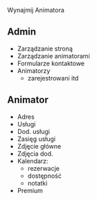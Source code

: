 Wynajmij Animatora

**Admin**
  -
  - Zarządzanie stroną
  - Zarządzanie animatorami
  - Formularze kontaktowe
  - Animatorzy
    - zarejestrowani itd

  

**Animator**
  - 
  - Adres
  - Usługi
  - Dod. usługi
  - Zasięg usługi
  - Zdjęcie główne
  - Zdjęcia dod.
  - Kalendarz:
    - rezerwacje
    - dostępność
    - notatki
  - Premium